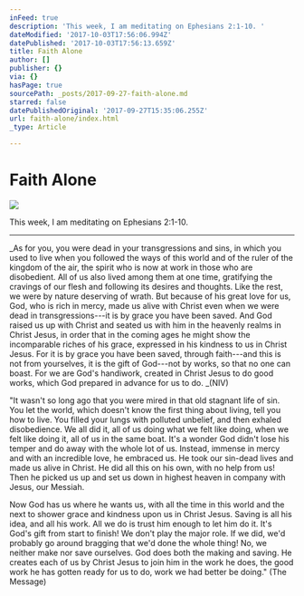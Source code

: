 ```yaml
---
inFeed: true
description: 'This week, I am meditating on Ephesians 2:1-10. '
dateModified: '2017-10-03T17:56:06.994Z'
datePublished: '2017-10-03T17:56:13.659Z'
title: Faith Alone
author: []
publisher: {}
via: {}
hasPage: true
sourcePath: _posts/2017-09-27-faith-alone.md
starred: false
datePublishedOriginal: '2017-09-27T15:35:06.255Z'
url: faith-alone/index.html
_type: Article

---
```

# Faith Alone
![](https://the-grid-user-content.s3-us-west-2.amazonaws.com/abc350e0-824a-4f5d-a77e-8c2967ba2144.jpg)

This week, I am meditating on Ephesians 2:1-10\. 

---

_As for you, you were dead in your transgressions and sins, in which you used to live when you followed the ways of this world and of the ruler of the kingdom of the air, the spirit who is now at work in those who are disobedient. All of us also lived among them at one time, gratifying the cravings of our flesh and following its desires and thoughts. Like the rest, we were by nature deserving of wrath. But because of his great love for us, God, who is rich in mercy, made us alive with Christ even when we were dead in transgressions---it is by grace you have been saved. And God raised us up with Christ and seated us with him in the heavenly realms in Christ Jesus, in order that in the coming ages he might show the incomparable riches of his grace, expressed in his kindness to us in Christ Jesus. For it is by grace you have been saved, through faith---and this is not from yourselves, it is the gift of God---not by works, so that no one can boast. For we are God's handiwork, created in Christ Jesus to do good works, which God prepared in advance for us to do. _(NIV)

"It wasn't so long ago that you were mired in that old stagnant life of sin. You let the world, which doesn't know the first thing about living, tell you how to live. You filled your lungs with polluted unbelief, and then exhaled disobedience. We all did it, all of us doing what we felt like doing, when we felt like doing it, all of us in the same boat. It's a wonder God didn't lose his temper and do away with the whole lot of us. Instead, immense in mercy and with an incredible love, he embraced us. He took our sin-dead lives and made us alive in Christ. He did all this on his own, with no help from us! Then he picked us up and set us down in highest heaven in company with Jesus, our Messiah.

Now God has us where he wants us, with all the time in this world and the next to shower grace and kindness upon us in Christ Jesus. Saving is all his idea, and all his work. All we do is trust him enough to let him do it. It's God's gift from start to finish! We don't play the major role. If we did, we'd probably go around bragging that we'd done the whole thing! No, we neither make nor save ourselves. God does both the making and saving. He creates each of us by Christ Jesus to join him in the work he does, the good work he has gotten ready for us to do, work we had better be doing." (The Message)